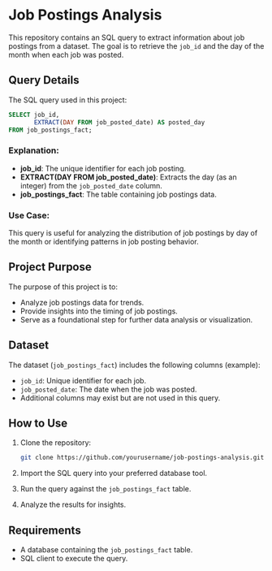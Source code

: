# Job Postings Analysis

This repository contains an SQL query to extract information about job postings from a dataset. The goal is to retrieve the `job_id` and the day of the month when each job was posted.

## Query Details

The SQL query used in this project:

```sql
SELECT job_id,
       EXTRACT(DAY FROM job_posted_date) AS posted_day
FROM job_postings_fact;
```

### Explanation:
- **job_id**: The unique identifier for each job posting.
- **EXTRACT(DAY FROM job_posted_date)**: Extracts the day (as an integer) from the `job_posted_date` column.
- **job_postings_fact**: The table containing job postings data.

### Use Case:
This query is useful for analyzing the distribution of job postings by day of the month or identifying patterns in job posting behavior.

## Project Purpose
The purpose of this project is to:
- Analyze job postings data for trends.
- Provide insights into the timing of job postings.
- Serve as a foundational step for further data analysis or visualization.

## Dataset
The dataset (`job_postings_fact`) includes the following columns (example):
- `job_id`: Unique identifier for each job.
- `job_posted_date`: The date when the job was posted.
- Additional columns may exist but are not used in this query.

## How to Use
1. Clone the repository:
   ```bash
   git clone https://github.com/yourusername/job-postings-analysis.git
   ```

2. Import the SQL query into your preferred database tool.
3. Run the query against the `job_postings_fact` table.
4. Analyze the results for insights.

## Requirements
- A database containing the `job_postings_fact` table.
- SQL client to execute the query.

